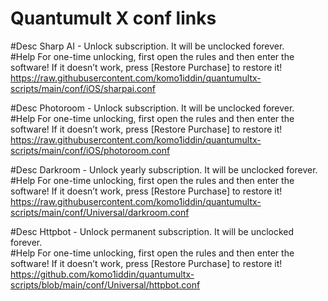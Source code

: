 # Quantumult X conf links

#Desc Sharp AI - Unlock subscription. It will be unclocked forever.  
#Help For one-time unlocking, first open the rules and then enter the software! If it doesn’t work, press [Restore Purchase] to restore it!  
https://raw.githubusercontent.com/komo1iddin/quantumultx-scripts/main/conf/iOS/sharpai.conf

#Desc Photoroom - Unlock subscription. It will be unclocked forever.  
#Help For one-time unlocking, first open the rules and then enter the software! If it doesn’t work, press [Restore Purchase] to restore it!  
https://raw.githubusercontent.com/komo1iddin/quantumultx-scripts/main/conf/iOS/photoroom.conf

#Desc Darkroom - Unlock yearly subscription. It will be unclocked forever.  
#Help For one-time unlocking, first open the rules and then enter the software! If it doesn’t work, press [Restore Purchase] to restore it!  
https://raw.githubusercontent.com/komo1iddin/quantumultx-scripts/main/conf/Universal/darkroom.conf

#Desc Httpbot - Unlock permanent subscription. It will be unclocked forever.  
#Help For one-time unlocking, first open the rules and then enter the software! If it doesn’t work, press [Restore Purchase] to restore it!  
https://github.com/komo1iddin/quantumultx-scripts/blob/main/conf/Universal/httpbot.conf